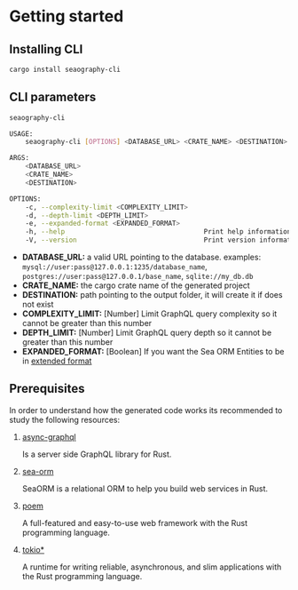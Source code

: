 # Getting started


## Installing CLI
```bash
cargo install seaography-cli
```

## CLI parameters

```bash
seaography-cli

USAGE:
    seaography-cli [OPTIONS] <DATABASE_URL> <CRATE_NAME> <DESTINATION>

ARGS:
    <DATABASE_URL>
    <CRATE_NAME>
    <DESTINATION>

OPTIONS:
    -c, --complexity-limit <COMPLEXITY_LIMIT>
    -d, --depth-limit <DEPTH_LIMIT>
    -e, --expanded-format <EXPANDED_FORMAT>
    -h, --help                                   Print help information
    -V, --version                                Print version information
```

* **DATABASE_URL:** a valid URL pointing to the database.
  examples: `mysql://user:pass@127.0.0.1:1235/database_name`, `postgres://user:pass@127.0.0.1/base_name`, `sqlite://my_db.db`
* **CRATE_NAME:** the cargo crate name of the generated project
* **DESTINATION:** path pointing to the output folder, it will create it if does not exist
* **COMPLEXITY_LIMIT:** [Number] Limit GraphQL query complexity so it cannot be greater than this number
* **DEPTH_LIMIT:** [Number] Limit GraphQL query depth so it cannot be greater than this number
* **EXPANDED_FORMAT:** [Boolean] If you want the Sea ORM Entities to be in [extended format](https://www.sea-ql.org/SeaORM/docs/generate-entity/expanded-entity-structure/)

## Prerequisites

In order to understand how the generated code works its recommended to study the following resources:

1. [async-graphql](https://docs.rs/async-graphql/latest/async_graphql/)

    Is a server side GraphQL library for Rust.

2. [sea-orm](https://docs.rs/sea-orm/latest/sea_orm/)

    SeaORM is a relational ORM to help you build web services in Rust.

3. [poem](https://docs.rs/crate/poem/latest)

    A full-featured and easy-to-use web framework with the Rust programming language.

4. [tokio*](https://docs.rs/tokio/latest/tokio/)

    A runtime for writing reliable, asynchronous, and slim applications with the Rust programming language.